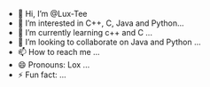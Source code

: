 - 👋 Hi, I’m @Lux-Tee
- 👀 I’m interested in C++, C, Java and Python...
- 🌱 I’m currently learning c++ and C ...
- 💞️ I’m looking to collaborate on Java and Python ...
- 📫 How to reach me ...
- 😄 Pronouns: Lox ...
- ⚡ Fun fact: ...

<!---
Lux-Tee/Lux-Tee is a ✨ special ✨ repository because its `README.md` (this file) appears on your GitHub profile.
You can click the Preview link to take a look at your changes.
--->
